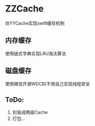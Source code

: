# ZZCache
仿YYCache实现swift缓存机制
## 内存缓存
使用链式字典实现LRU淘汰算法
## 磁盘缓存
使用微信开源WDCB(不用自己实现线程安全

## ToDo:
1. 封装成两级Cache
2. 打包...
